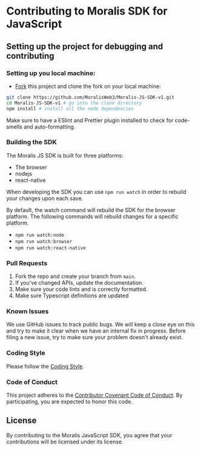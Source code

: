 # Contributing to Moralis SDK for JavaScript

## Setting up the project for debugging and contributing

### Setting up you local machine:

- [Fork](https://github.com/MoralisWeb3/Moralis-JS-SDK-v1) this project and clone the fork on your local machine:

```sh
git clone https://github.com/MoralisWeb3/Moralis-JS-SDK-v1.git
cd Moralis-JS-SDK-v1 # go into the clone directory
npm install # install all the node dependencies
```

Make sure to have a ESlint and Prettier plugin installed to check for code-smells and auto-formatting.

### Building the SDK

The Moralis JS SDK is built for three platforms:

- The browser
- nodejs
- react-native

When developing the SDK you can use `npm run watch` in order to rebuild your changes upon each save.

By default, the watch command will rebuild the SDK for the browser platform. The following commands will rebuild changes for a specific platform.

- `npm run watch:node`
- `npm run watch:browser`
- `npm run watch:react-native`

### Pull Requests

1. Fork the repo and create your branch from `main`.
2. If you've changed APIs, update the documentation.
3. Make sure your code lints and is correctly formatted.
4. Make sure Typescript definitions are updated

### Known Issues

We use GitHub issues to track public bugs. We will keep a close eye on this and try to make it clear when we have an internal fix in progress. Before filing a new issue, try to make sure your problem doesn't already exist.

### Coding Style

Please follow the [Coding Style](https://github.com/MoralisWeb3/Moralis-JS-SDK-v1/blob/main/CODING_STYLE.md).

### Code of Conduct

This project adheres to the [Contributor Covenant Code of Conduct](https://github.com/MoralisWeb3/Moralis-JS-SDK-v1/blob/main/CODE_OF_CONDUCT.md). By participating, you are expected to honor this code.

## License

By contributing to the Moralis JavaScript SDK, you agree that your contributions will be licensed under its license.
